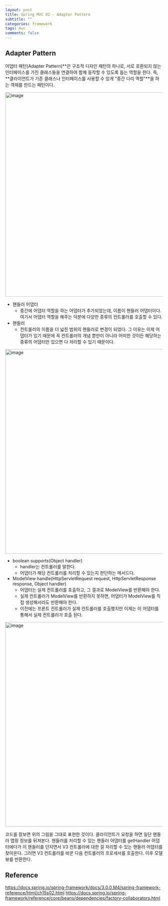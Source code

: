 ```yaml
---
layout: post
title: Spring MVC 02 - Adapter Pattern
subtitle: ""
categories: framework
tags: mvc
comments: false
---
```


## Adapter Pattern

어댑터 패턴(Adapter Pattern)**은 구조적 디자인 패턴의 하나로, 서로 호환되지 않는 인터페이스를 가진 클래스들을 연결하여 함께 동작할 수 있도록 돕는 역할을 한다. 
즉, **클라이언트가 기존 클래스나 인터페이스를 사용할 수 있게 "중간 다리 역할"**을 하는 객체를 만드는 패턴이다.

<img width="654" alt="image" src="https://github.com/user-attachments/assets/111ef9aa-45ad-4579-9359-5bad5df6cf22">

- 핸들러 어댑터
   - 중간에 어댑터 역할을 하는 어댑터가 추가되었는데, 이름이 핸들러 어댑터이다. 여기서 어댑터 역할을 해주는 덕분에 다양한 종류의 컨트롤러를 호출할 수 있다.
- 핸들러
   - 컨트롤러의 이름을 더 넓힌 범위의 핸들러로 변경이 되었다. 그 이유는 이제 어댑터가 있기 때문에 꼭 컨트롤러의 개념 뿐만이 아니라 어떠한 것이든 해당하는 종류의 어댑터만 있으면 다 처리할 수 있기 때문이다.

<img width="654" alt="image" src="https://github.com/user-attachments/assets/626fcd87-70c3-4d75-91a8-697663535631">

- boolean supports(Object handler)
   - handler는 컨트롤러를 말한다.
   - 어댑터가 해당 컨트롤러를 처리할 수 있는지 판단하는 메서드다.
- ModelView handle(HttpServletRequest request, HttpServletResponse response, Object handler)
   - 어댑터는 실제 컨트롤러를 호출하고, 그 결과로 ModelView를 반환해야 한다.
   - 실제 컨트롤러가 ModelView를 반환하지 못하면, 어댑터가 ModelView를 직접 생성해서라도 반환해야
     한다.
   - 이전에는 프론트 컨트롤러가 실제 컨트롤러를 호출했지만 이제는 이 어댑터를 통해서 실제 컨트롤러가 호출 된다.

<img width="654" alt="image" src="https://github.com/user-attachments/assets/7dba62de-f27a-44dc-bf24-da773579a47f">

코드를 잘보면 위의 그림을 그대로 표현한 것이다.
클라이언트가 요청을 하면 일단 핸들러 맵핑 정보를 뒤져본다.
핸들러를 처리할 수 있는 핸들러 어댑터를 getHandler 어댑터에다가 이 핸들러를 던지면서 V3 컨트롤러에 대한 걸 처리할 수 있는 핸들러 어댑터를 찾아온다.
그러면 V3 컨트롤러를 바꾼 다음 컨트롤러의 프로세서를 호출한다. 이후 모델뷰를 반환한다.

## Reference

<https://docs.spring.io/spring-framework/docs/3.0.0.M4/spring-framework-reference/html/ch15s02.html>
<https://docs.spring.io/spring-framework/reference/core/beans/dependencies/factory-collaborators.html>